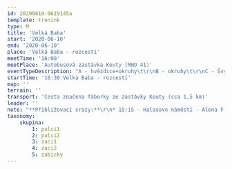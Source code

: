 ```yaml
---
id: 20200610-9619145a
template: trenink
type: M
title: 'Velká Baba'
start: '2020-06-10'
end: '2020-06-10'
place: 'Velká Baba - rozcestí'
meetTime: '16:00'
meetPlace: 'Autobusová zastávka Kouty (MHD 41)'
eventTypeDescription: "A - hvězdice+okruhy\t\r\nB - okruhy\t\r\nC - Švýcarská hra"
startTime: '16:30 Velká Baba - rozcestí'
map: ''
terrain: ''
transport: 'Cesta značena fáborky ze zastávky Kouty (cca 1,5 km)'
leader: ''
note: "**Přibližovací srazy:**\r\n* 15:15 - Halasovo náměstí - Alena F. (tel. 605 440 445)\r\n* 15:30 - Přívrat (parkoviště u Billy) - Lenka H. (tel. 737 353 537)\r\nDejte opět dopředu vědět, kdo budet chtít srazů využít, případně kdo nabízíte odvoz."
taxonomy:
    skupina:
        1: pulci1
        2: pulci2
        3: zaci1
        4: zaci2
        5: zabicky
---
```

